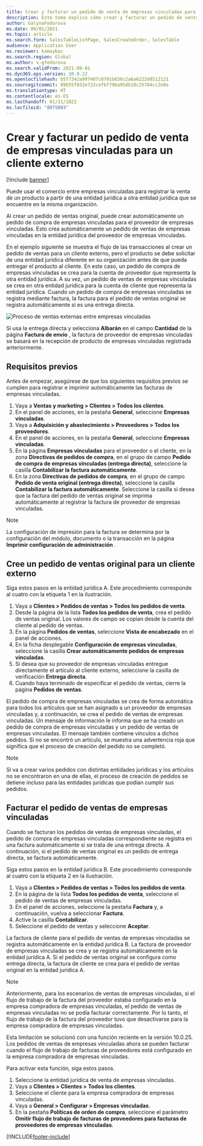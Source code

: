 ```yaml
---
title: Crear y facturar un pedido de venta de empresas vinculadas para un cliente externo
description: Este tema explica cómo crear y facturar un pedido de venta de empresas vinculadas para un cliente externo
author: GalynaFedorova
ms.date: 09/01/2021
ms.topic: article
ms.search.form: SalesTableListPage, SalesCreateOrder, SalesTable
audience: Application User
ms.reviewer: kamaybac
ms.search.region: Global
ms.author: v-gfedorova
ms.search.validFrom: 2021-09-01
ms.dyn365.ops.version: 10.0.22
ms.openlocfilehash: b5f7342a997407c8701b836c2a6a6222d8512121
ms.sourcegitcommit: 89655f832e722cefbf796a95db10c25784cc2e8e
ms.translationtype: HT
ms.contentlocale: es-ES
ms.lasthandoff: 01/31/2022
ms.locfileid: "8075003"
---
```

# <a name="create-and-invoice-an-intercompany-sales-order-for-an-external-customer"></a>Crear y facturar un pedido de venta de empresas vinculadas para un cliente externo

[!include [banner](../../includes/banner.md)]

Puede usar el comercio entre empresas vinculadas para registrar la venta de un producto a partir de una entidad jurídica a otra entidad jurídica que se encuentre en la misma organización.

Al crear un pedido de ventas original, puede crear automáticamente un pedido de compra de empresas vinculadas para el proveedor de empresas vinculadas. Esto crea automáticamente un pedido de ventas de empresas vinculadas en la entidad jurídica del proveedor de empresas vinculadas.

En el ejemplo siguiente se muestra el flujo de las transacciones al crear un pedido de ventas para un cliente externo, pero el producto se debe solicitar de una entidad jurídica diferente en su organización antes de que pueda entregar el producto al cliente. En este caso, un pedido de compra de empresas vinculadas se crea para la cuenta de proveedor que representa la otra entidad jurídica. A su vez, un pedido de ventas de empresas vinculadas se crea en otra entidad jurídica para la cuenta de cliente que representa la entidad jurídica. Cuando un pedido de compra de empresas vinculadas se registra mediante factura, la factura para el pedido de ventas original se registra automáticamente si es una entrega directa.

![Proceso de ventas externas entre empresas vinculadas](media/intercompanyexternalsalesprocess.png)

Si usa la entrega directa y selecciona **Albarán** en el campo **Cantidad** de la página **Factura de envío** , la factura de proveedor de empresas vinculadas se basará en la recepción de producto de empresas vinculadas registrada anteriormente.

## <a name="prerequisites"></a>Requisitos previos

Antes de empezar, asegúrese de que los siguientes requisitos previos se cumplen para registrar e imprimir automáticamente las facturas de empresas vinculadas.

1. Vaya a **Ventas y marketing \> Clientes \> Todos los clientes**.
1. En el panel de acciones, en la pestaña **General**, seleccione **Empresas vinculadas**.
1. Vaya a **Adquisición y abastecimiento \> Proveedores \> Todos los proveedores**.
1. En el panel de acciones, en la pestaña **General**, seleccione **Empresas vinculadas**.
1. En la página **Empresas vinculadas** para el proveedor o el cliente, en la zona **Directivas de pedidos de compra**, en el grupo de campo **Pedido de compra de empresas vinculadas (entrega directa)**, seleccione la casilla **Contabilizar la factura automáticamente**.
1. En la zona **Directivas de pedidos de compra**, en el grupo de campo **Pedido de venta original (entrega directa)**, seleccione la casilla **Contabilizar la factura automáticamente**. Seleccione la casilla si desea que la factura del pedido de ventas original se imprima automáticamente al registrar la factura de proveedor de empresas vinculadas.

> [!NOTE]
> La configuración de impresión para la factura se determina por la configuración del módulo, documento o la transacción en la página **Imprimir configuración de administración** .

## <a name="create-an-original-sales-order-for-an-external-customer"></a>Cree un pedido de ventas original para un cliente externo

Siga estos pasos en la entidad jurídica A. Este procedimiento corresponde al cuatro con la etiqueta 1 en la ilustración.

1. Vaya a **Clientes \> Pedidos de ventas \> Todos los pedidos de venta**.
1. Desde la página de la lista **Todos los pedidos de venta**, crea el pedido de ventas original. Los valores de campo se copian desde la cuenta del cliente al pedido de ventas.
1. En la página **Pedidos de ventas**, seleccione **Vista de encabezado** en el panel de acciones.
1. En la ficha desplegable **Configuración de empresas vinculadas**, seleccione la casilla **Crear automáticamente pedidos de empresas vinculadas**.
1. Si desea que su proveedor de empresas vinculadas entregue directamente el artículo al cliente externo, seleccione la casilla de verificación **Entrega directa**.
1. Cuando haya terminado de especificar el pedido de ventas, cierre la página **Pedidos de ventas**.

El pedido de compra de empresas vinculadas se crea de forma automática para todos los artículos que se han asignado a un proveedor de empresas vinculadas y, a continuación, se crea el pedido de ventas de empresas vinculadas. Un mensaje de información le informa que se ha creado un pedido de compra de empresas vinculadas y un pedido de ventas de empresas vinculadas. El mensaje también contiene vínculos a dichos pedidos. Si no se encontró un artículo, se muestra una advertencia roja que significa que el proceso de creación del pedido no se completó.

> [!NOTE]
> Si va a crear varios pedidos con distintas entidades jurídicas y los artículos no se encontraron en una de ellas, el proceso de creación de pedidos se detiene incluso para las entidades jurídicas que podían cumplir sus pedidos.

## <a name="invoice-an-intercompany-sales-order"></a>Facturar el pedido de ventas de empresas vinculadas

Cuando se facturan los pedidos de ventas de empresas vinculadas, el pedido de compra de empresas vinculadas correspondiente se registra en una factura automáticamente si se trata de una entrega directa. A continuación, si el pedido de ventas original es un pedido de entrega directa, se factura automáticamente.

Siga estos pasos en la entidad jurídica B. Este procedimiento corresponde al cuatro con la etiqueta 2 en la ilustración.

1. Vaya a **Clientes \> Pedidos de ventas \> Todos los pedidos de venta**.
1. En la página de la lista **Todos los pedidos de venta**, seleccione el pedido de ventas de empresas vinculadas.
1. En el panel de acciones, seleccione la pestaña **Factura** y, a continuación, vuelva a seleccionar **Factura**.
1. Active la casilla **Contabilizar**.
1. Seleccione el pedido de ventas y seleccione **Aceptar**.

La factura de cliente para el pedido de ventas de empresas vinculadas se registra automáticamente en la entidad jurídica B. La factura de proveedor de empresas vinculadas se crea y se registra automáticamente en la entidad jurídica A. Si el pedido de ventas original se configura como entrega directa, la factura de cliente se crea para el pedido de ventas original en la entidad jurídica A.

> [!NOTE]
> Anteriormente, para los escenarios de ventas de empresas vinculadas, si el flujo de trabajo de la factura del proveedor estaba configurado en la empresa compradora de empresas vinculadas, el pedido de ventas de empresas vinculadas no se podía facturar correctamente. Por lo tanto, el flujo de trabajo de la factura del proveedor tuvo que desactivarse para la empresa compradora de empresas vinculadas. 
> 
> Esta limitación se solucionó con una función reciente en la versión 10.0.25. Los pedidos de ventas de empresas vinculadas ahora se pueden facturar cuando el flujo de trabajo de facturas de proveedores está configurado en la empresa compradora de empresas vinculadas.
> 
> Para activar esta función, siga estos pasos.
>
> 1. Seleccione la entidad jurídica de venta de empresas vinculadas.  
> 2. Vaya a **Clientes \> Clientes \> Todos los clientes**.
> 3. Seleccione el cliente para la empresa compradora de empresas vinculadas.
> 4. Vaya a **General \> Configurar \> Empresas vinculadas**.
> 5. En la pestaña **Políticas de orden de compra**, seleccione el parámetro **Omitir flujo de trabajo de facturas de proveedores para facturas de proveedores de empresas vinculadas**.

[!INCLUDE[footer-include](../../includes/footer-banner.md)]
